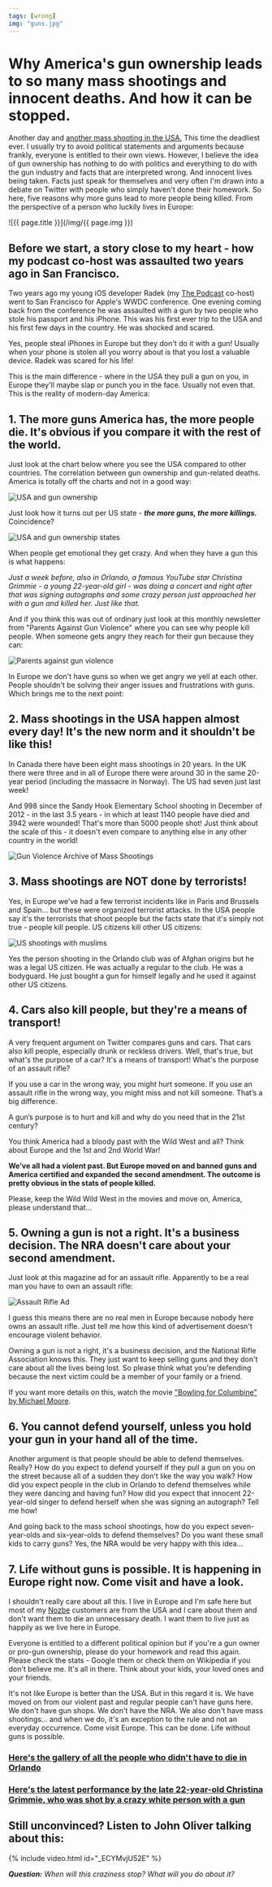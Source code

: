 ```yaml
---
tags: [wrong]
img: "guns.jpg"
---
```


# Why America's gun ownership leads to so many mass shootings and innocent deaths. And how it can be stopped.

Another day and [another mass shooting in the USA.](https://en.m.wikipedia.org/wiki/2016_Orlando_nightclub_shooting) This time the deadliest ever. I usually try to avoid political statements and arguments because frankly, everyone is entitled to their own views. However, I believe the idea of gun ownership has nothing to do with politics and everything to do with the gun industry and facts that are interpreted wrong. And innocent lives being taken. Facts just speak for themselves and very often I'm drawn into a debate on Twitter with people who simply haven't done their homework. So here, five reasons why more guns lead to more people being killed. From the perspective of a person who luckily lives in Europe:

<!--More-->

![{{ page.title }}](/img/{{ page.img }})

## Before we start, a story close to my heart - how my podcast co-host was assaulted two years ago in San Francisco.

Two years ago my young iOS developer Radek (my [The Podcast][tp] co-host) went to San Francisco for Apple's WWDC conference. One evening coming back from the conference he was assaulted with a gun by two people who stole his passport and his iPhone. This was his first ever trip to the USA and his first few days in the country. He was shocked and scared.

Yes, people steal iPhones in Europe but they don't do it with a gun! Usually when your phone is stolen all you worry about is that you lost a valuable device. Radek was scared for his life!

This is the main difference - where in the USA they pull a gun on you, in Europe they'll maybe slap or punch you in the face. Usually not even that. This is the reality of modern-day America:

## 1. The more guns America has, the more people die. It's obvious if you compare it with the rest of the world.

Just look at the chart below where you see the USA compared to other countries. The correlation between gun ownership and gun-related deaths. America is totally off the charts and not in a good way:

![USA and gun ownership](/img/guns-ownership.jpg)

Just look how it turns out per US state - ***the more guns, the more killings.*** Coincidence?

![USA and gun ownership states](/img/guns-ownership-states.jpg)

When people get emotional they get crazy. And when they have a gun this is what happens:

*Just a week before, also in Orlando, a famous YouTube star Christina Grimmie - a young 22-year-old girl - was doing a concert and right after that was signing autographs and some crazy person just approached her with a gun and killed her. Just like that.*

And if you think this was out of ordinary just look at this monthly newsletter from "Parents Against Gun Violence" where you can see why people kill people. When someone gets angry they reach for their gun because they can:

![Parents against gun violence](/img/guns-parents.jpg)

In Europe we don't have guns so when we get angry we yell at each other. People shouldn't be solving their anger issues and frustrations with guns. Which brings me to the next point:

## 2. Mass shootings in the USA happen almost every day! It's the new norm and it shouldn't be like this!

In Canada there have been eight mass shootings in 20 years. In the UK there were three and in all of Europe there were around 30 in the same 20-year period (including the massacre in Norway). The US had seven just last week!

And 998 since the Sandy Hook Elementary School shooting in December of 2012 - in the last 3.5 years - in which at least 1140 people have died and 3942 were wounded! That's more than 5000 people shot! Just think about the scale of this - it doesn't even compare to anything else in any other country in the world!

![Gun Violence Archive of Mass Shootings](/img/guns-mass-shootings.jpg)

## 3. Mass shootings are NOT done by terrorists!

Yes, in Europe we’ve had a few terrorist incidents like in Paris and Brussels and Spain... but these were organized terrorist attacks. In the USA people say it's the terrorists that shoot people but the facts state that it's simply not true - people kill people. US citizens kill other US citizens:

![US shootings with muslims](/img/guns-muslims.jpg)

Yes the person shooting in the Orlando club was of Afghan origins but he was a legal US citizen. He was actually a regular to the club. He was a bodyguard. He just bought a gun for himself legally and he used it against other US citizens.

## 4. Cars also kill people, but they're a means of transport!

A very frequent argument on Twitter compares guns and cars. That cars also kill people, especially drunk or reckless drivers. Well, that's true, but what's the purpose of a car? It's a means of transport! What's the purpose of an assault rifle?

If you use a car in the wrong way, you might hurt someone. If you use an assault rifle in the wrong way, you might miss and not kill someone. That’s a big difference.

A gun’s purpose is to hurt and kill and why do you need that in the 21st century?

You think America had a bloody past with the Wild West and all? Think about Europe and the 1st and 2nd World War!

**We’ve all had a violent past. But Europe moved on and banned guns and America certified and expanded the second amendment. The outcome is pretty obvious in the stats of people killed.**

Please, keep the Wild Wild West in the movies and move on, America, please understand that...

## 5. Owning a gun is not a right. It's a business decision. The NRA doesn't care about your second amendment. 

Just look at this magazine ad for an assault rifle. Apparently to be a real man you have to own an assault rifle:

![Assault Rifle Ad](/img/guns-rifle.jpg)

I guess this means there are no real men in Europe because nobody here owns an assault rifle. Just tell me how this kind of advertisement doesn't encourage violent behavior.

Owning a gun is not a right, it's a business decision, and the National Rifle Association knows this. They just want to keep selling guns and they don't care about all the lives being lost. So please think what you're defending because the next victim could be a member of your family or a friend.

If you want more details on this, watch the movie ["Bowling for Columbine" by Michael Moore](http://www.imdb.com/title/tt0310793/).

## 6. You cannot defend yourself, unless you hold your gun in your hand all of the time.

Another argument is that people should be able to defend themselves. Really? How do you expect to defend yourself if they pull a gun on you on the street because all of a sudden they don't like the way you walk? How did you expect people in the club in Orlando to defend themselves while they were dancing and having fun? How did you expect that innocent 22-year-old singer to defend herself when she was signing an autograph? Tell me how!

And going back to the mass school shootings, how do you expect seven-year-olds and six-year-olds to defend themselves? Do you want these small kids to carry guns? Yes, the NRA would be very happy with this idea...

## 7. Life without guns is possible. It is happening in Europe right now. Come visit and have a look.

I shouldn't really care about all this. I live in Europe and I'm safe here but most of my [Nozbe][n] customers are from the USA and I care about them and don't want them to die an unnecessary death. I want them to live just as happily as we live here in Europe.

Everyone is entitled to a different political opinion but if you're a gun owner or pro-gun ownership, please do your homework and read this again. Please check the stats - Google them or check them on Wikipedia if you don't believe me. It's all in there. Think about your kids, your loved ones and your friends.

It's not like Europe is better than the USA. But in this regard it is. We have moved on from our violent past and regular people can't have guns here. We don't have gun shops. We don't have the NRA. We also don't have mass shootings... and when we do, it's an exception to the rule and not an everyday occurrence. Come visit Europe. This can be done. Life without guns is possible.

### [Here's the gallery of all the people who didn't have to die in Orlando](https://twitter.com/i/moments/742144187219464192)

### [Here's the latest performance by the late 22-year-old Christina Grimmie, who was shot by a crazy white person with a gun](https://youtube.com/watch?v=JCVRJ8Db-nM)

## Still unconvinced? Listen to John Oliver talking about this:

{% include video.html id="_ECYMvjU52E" %}

***Question:*** *When will this craziness stop? What will you do about it?*

[tp]: http://thepodcast.fm
[i]: http://iMagazine.pl
[d]: http://db.tt/kD7Liux
[e]: /how-i-use-evernote
[p]: /passion
[n]: https://michael.gratis/nozbe
[io]: https://michael.gratis/ipadonly/
[pm]: http://productivemag.com/
[s]: /show
[t]: http://twitter.com/MSliwinski